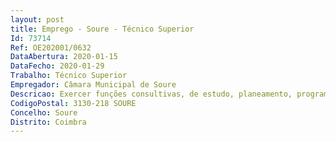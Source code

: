 ```yaml
--- 
layout: post
title: Emprego - Soure - Técnico Superior
Id: 73714
Ref: OE202001/0632
DataAbertura: 2020-01-15
DataFecho: 2020-01-29
Trabalho: Técnico Superior
Empregador: Câmara Municipal de Soure
Descricao: Exercer funções consultivas, de estudo, planeamento, programação, avaliação e aplicação de métodos e processos de natureza técnica e ou científica de suporte à decisão  elaborar, com elevada autonomia, pareceres, informações e relatórios técnicos no âmbito da área de atividade submetendo à apreciação superior  elaborar informações técnicas relativas a operações urbanísticas no âmbito do RJUE e outros com legislação específica  gerir os procedimentos relativos a operações urbanísticas no âmbito do RJUE, assegurando rigor e celeridade na tramitação dos respetivos processo  realizar vistorias nos procedimentos de autorização de utilização  ou outras vistorias que se verifiquem necessárias  e elaborar os respetivos autos  apreciar os projetos de arquitetura do âmbito do controle prévio municipal das operações urbanísticas, verificando a sua conformidade com as normas legais e regulamentares aplicáveis  conceber e projetar conjuntos urbanos, edificações e obras públicas, prestando a devida assistência técnica e orientação no decurso da respetiva execução  entre outras.
CodigoPostal: 3130-218 SOURE
Concelho: Soure
Distrito: Coimbra
--- 
```

